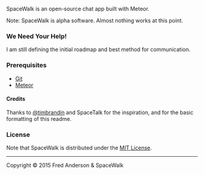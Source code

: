 SpaceWalk is an open-source chat app built with Meteor.

Note: SpaceWalk is alpha software. Almost nothing works at this point.

### We Need Your Help!

I am still defining the initial roadmap and best method for communication.

### Prerequisites

* [Git](http://git-scm.com/book/en/v2/Getting-Started-Installing-Git)
* [Meteor](https://www.meteor.com/install)

#### Credits

Thanks to [@timbrandin](https://twitter.com/timbrandin) and SpaceTalk for the inspiration, and for the basic formatting of this readme.

### License

Note that SpaceWalk is distributed under the [MIT License](http://opensource.org/licenses/MIT).

-------

Copyright © 2015 Fred Anderson &amp; SpaceWalk